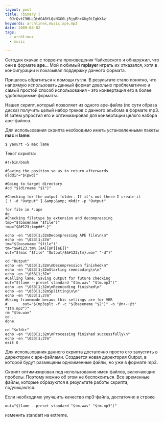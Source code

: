 ```yaml
--- 
layout: post
title: !binary |
  0JrQvtC90LLQtdGA0YLQsNGG0LjRjyBhcGUg0LIgbXAz
keywords: archlinex,music,ape,mp3
date: 2009-08-02
tags:
  - archlinux
  - music

---
```

Сегодня скачал с торрента произведения Чайковского и обнаружил, что они в формате <strong>ape</strong>... Мой любимый <strong>mplayer</strong> играть их отказался, хотя в конфигурации и показывал поддержку данного формата.

Пришлось обратиться к помощи гугля. В результате стало понятно, что напрямую использовать данный формат довольно проблематично и самый простой способ использования - это конвертация его в более удобоваримые форматы.

Нашел скрипт, который позволяет из одного ape-файла (по сути образа диска) получить целый набор треков с данного альбома в формате mp3. И затем упростил его и оптимизировал для конвертации целого набора ape-файлов.

Для использования скрипта необходимо иметь установленными пакеты <strong>mac</strong> и <strong>lame</strong>:

    $ yaourt -S mac lame

Текст скрипта:

    #!/bin/bash

    #Saving the position so as to return afterwards
    olddir="$(pwd)"

    #Going to target directory
    #cd "$(dirname "$1")"

    #Checking for the output folder. If it's not there I create it
    [ ! -d "Output" ] &amp;&amp; mkdir -p "Output"

    for file in *.ape
    do
    #Checking filetype by extension and decompressing
    tmp="$(basename "$file")"
    tmp="$&#123;tmp##*.}"

    echo -en "\033[1;32mDecompressing APE file\n\n"
    echo -en "\033[1;37m"
    tm="$(basename "$file")"
    tm="$&#123;tm%.[aA][pP][eE]}"
    out="$(mac "$file" "Output/$&#123;tm}.wav" "-d")" 

    cd "Output"
    echo -en "\033[1;32m\nDecompression finished\n"
    echo -en "\033[1;32mStarting reencoding\n\n"
    echo -en "\033[1;37m"
    #Calling lame. Saving output for future checking
    out="$(lame --preset standard "$tm.wav" "$tm.mp3")"
    echo -en "\033[1;32m\nReencoding finished\n"
    echo -en "\033[1;32mSplitting\n\n"
    echo -en "\033[1;37m"
    #Using framemode becaus this settings are for VBR
    #       out="$(mp3splt -f -c "$(basename "$2")" -o "@n+-+@t" "$tm.mp3")"
    rm "$tm.wav"
    cd ..
    done

    cd "$oldir"
    echo -en "\033[1;32m\nProcessing finished successfully\n"
    echo -en "\033[1;37m"
    exit 0

Для использования данного скрипта достаточно просто его запустить в директории с ape-файлами. Создается новая директория Output, в которой будут размещены одноименные файлы, но уже в формате mp3.

Скрипт оптимизирован под использование имен файлов, включающих пробелы. Поэтому можно об этом не беспокоиться. Все временные файлы, которые образуются в результате работы скрипта, подчищаются.

Если необходимо улучшить качество mp3-файла, достаточно в строке

    out="$(lame --preset standard "$tm.wav" "$tm.mp3")"

изменить standart на extreme.
